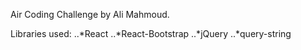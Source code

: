 Air Coding Challenge by Ali Mahmoud.

Libraries used:
..*React
..*React-Bootstrap
..*jQuery
..*query-string 
